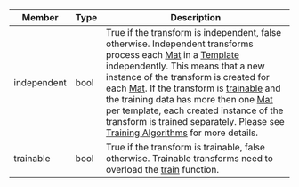 Member | Type | Description
--- | --- | ---
<a class="table-anchor" id=independent></a>independent | bool | True if the transform is independent, false otherwise. Independent transforms process each [Mat][Mat] in a [Template](../template/template.md) independently. This means that a new instance of the transform is created for each [Mat][Mat]. If the transform is [trainable](#trainable) and the training data has more then one [Mat][Mat] per template, each created instance of the transform is trained separately. Please see [Training Algorithms](../../../tutorials.md#training-algorithms) for more details.
<a class="table-anchor" id=trainable></a>trainable | bool | True if the transform is trainable, false otherwise. Trainable transforms need to overload the [train](functions.md#train-1) function.

<!-- Links -->
[Mat]: http://docs.opencv.org/modules/core/doc/basic_structures.html#mat "Mat"
